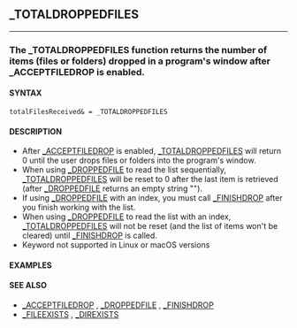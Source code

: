 ## _TOTALDROPPEDFILES
---

### The _TOTALDROPPEDFILES function returns the number of items (files or folders) dropped in a program's window after _ACCEPTFILEDROP is enabled.

#### SYNTAX

`totalFilesReceived& = _TOTALDROPPEDFILES`

#### DESCRIPTION
* After [_ACCEPTFILEDROP](./_ACCEPTFILEDROP.md) is enabled, [_TOTALDROPPEDFILES](./_TOTALDROPPEDFILES.md) will return 0 until the user drops files or folders into the program's window.
* When using [_DROPPEDFILE](./_DROPPEDFILE.md) to read the list sequentially, [_TOTALDROPPEDFILES](./_TOTALDROPPEDFILES.md) will be reset to 0 after the last item is retrieved (after [_DROPPEDFILE](./_DROPPEDFILE.md) returns an empty string "").
* If using [_DROPPEDFILE](./_DROPPEDFILE.md) with an index, you must call [_FINISHDROP](./_FINISHDROP.md) after you finish working with the list.
* When using [_DROPPEDFILE](./_DROPPEDFILE.md) to read the list with an index, [_TOTALDROPPEDFILES](./_TOTALDROPPEDFILES.md) will not be reset (and the list of items won't be cleared) until [_FINISHDROP](./_FINISHDROP.md) is called.
* Keyword not supported in Linux or macOS versions


#### EXAMPLES


#### SEE ALSO
* [_ACCEPTFILEDROP](./_ACCEPTFILEDROP.md) , [_DROPPEDFILE](./_DROPPEDFILE.md) , [_FINISHDROP](./_FINISHDROP.md)
* [_FILEEXISTS](./_FILEEXISTS.md) , [_DIREXISTS](./_DIREXISTS.md)
